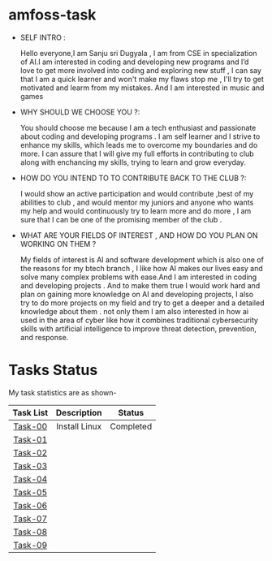 # amfoss-task

- SELF INTRO :

     Hello everyone,I am Sanju sri Dugyala , I am from  CSE in specialization of AI.I am interested in coding and developing new programs and I’d love to get more involved into coding and exploring new stuff , I can say that I am a quick learner and won't make my flaws stop me , I'll try to get motivated and learm from my mistakes. And I am interested in music and games 

- WHY SHOULD WE CHOOSE YOU ?:

    You should choose me because I am a tech enthusiast and passionate about coding and developing programs . I am self learner and I strive to enhance my skills, which leads me to overcome my boundaries and do more. I can assure that I will give my full efforts in contributing to club along with enchancing my skills, trying to learn and grow everyday.

- HOW DO YOU INTEND TO TO CONTRIBUTE BACK TO THE CLUB ?:
    
   I would show an active participation and would contribute ,best of my abilities to club , and would mentor my juniors and anyone who wants my help and would continuously try to learn more and do more , I am sure that I can be one of the promising member of the club .

- WHAT ARE YOUR FIELDS OF INTEREST , AND HOW DO YOU PLAN ON WORKING ON THEM ?

   My fields of interest is AI and software development which is also one of the reasons for my btech branch , I like how AI makes our lives easy and solve many complex problems with ease.And I am interested in coding and developing projects . And to make them true I would work hard and plan on gaining more knowledge on AI and developing projects, I also try to do more projects on my field and try to get a deeper and a detailed knowledge about them . 
not only them I am also interested in how ai used in the area of cyber like how it combines traditional cybersecurity skills with artificial intelligence to improve threat detection, prevention, and response.



# Tasks Status

My task statistics are as shown-

| Task List | Description | Status |
| :-:       | :-:         | :-:    |
| [Task-00]()   | Install Linux | Completed |
| [Task-01]()   |  |  |
| [Task-02]()    | |  |
| [Task-03]()   | | |
| [Task-04]()   |  |  |
| [Task-05]() |   |  |
| [Task-06]()    | |  |
| [Task-07]()  |  |  |
| [Task-08]()   | |  |
| [Task-09]()   | | |
